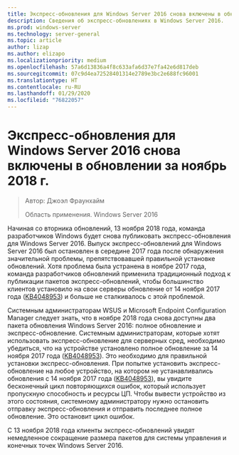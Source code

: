 ```yaml
---
title: Экспресс-обновления для Windows Server 2016 снова включены в обновлении за ноябрь 2018 г.
description: Сведения об экспресс-обновлениях в Windows Server 2016.
ms.prod: windows-server
ms.technology: server-general
ms.topic: article
author: lizap
ms.author: elizapo
ms.localizationpriority: medium
ms.openlocfilehash: 57a6d13836a4f8c633afa6d37e7fa42e6d817deb
ms.sourcegitcommit: 07c9d4ea72528401314e2789e3bc2e688fc96001
ms.translationtype: HT
ms.contentlocale: ru-RU
ms.lasthandoff: 01/29/2020
ms.locfileid: "76822057"
---
```

# <a name="express-updates-for-windows-server-2016-re-enabled-for-november-2018-update"></a>Экспресс-обновления для Windows Server 2016 снова включены в обновлении за ноябрь 2018 г.

> Автор: Джоэл Фраунхайм
> 
> Область применения. Windows Server 2016

Начиная со вторника обновлений, 13 ноября 2018 года, команда разработчиков Windows будет снова публиковать экспресс-обновления для Windows Server 2016. Выпуск экспресс-обновлений для Windows Server 2016 был остановлен в середине 2017 года после обнаружения значительной проблемы, препятствовавшей правильной установке обновлений. Хотя проблема была устранена в ноябре 2017 года, команда разработчиков обновлений применила традиционный подход к публикации пакетов экспресс-обновлений, чтобы большинство клиентов установило на свои серверы обновление от 14 ноября 2017 года ([KB4048953](https://support.microsoft.com/help/4048953/windows-10-update-kb4048953)) и больше не сталкивалось с этой проблемой.

Системным администраторам WSUS и Microsoft Endpoint Configuration Manager следует знать, что в ноябре 2018 года снова доступны два пакета обновления Windows Server 2016: полное обновление и экспресс-обновление. Системным администраторам, которые хотят использовать экспресс-обновление для серверных сред, необходимо убедиться, что на устройстве установлено полное обновление за 14 ноября 2017 года ([KB4048953](https://support.microsoft.com/help/4048953/windows-10-update-kb4048953)). Это необходимо для правильной установки экспресс-обновления. При попытке установить экспресс-обновление на любое устройство, на котором не устанавливались обновления с 14 ноября 2017 года ([KB4048953](https://support.microsoft.com/help/4048953/windows-10-update-kb4048953)), вы увидите бесконечный цикл повторяющихся ошибок, который использует пропускную способность и ресурсы ЦП.  Чтобы вывести устройство из этого состояния, системному администратору нужно остановить отправку экспресс-обновления и отправить последнее полное обновление. Это остановит цикл ошибок.

С 13 ноября 2018 года клиенты экспресс-обновлений увидят немедленное сокращение размера пакетов для системы управления и конечных точек Windows Server 2016.  